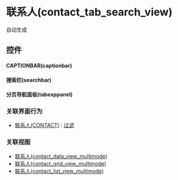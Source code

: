 # 联系人(contact_tab_search_view)  <!-- {docsify-ignore-all} -->


自动生成



## 控件
#### CAPTIONBAR(captionbar)
#### 搜索栏(searchbar)
#### 分页导航面板(tabexppanel)


### 关联界面行为
  * [联系人(CONTACT)](module/crm/contact) : [过滤](module/crm/contact#界面行为)

### 关联视图
  * [联系人(contact_data_view_multimode)](app/view/contact_data_view_multimode)
  * [联系人(contact_grid_view_multimode)](app/view/contact_grid_view_multimode)
  * [联系人(contact_list_view_multimode)](app/view/contact_list_view_multimode)

<script>
 const { createApp } = Vue
  createApp({
    data() {
      return {

      }
    }
  }).use(ElementPlus).mount('#app')
</script>